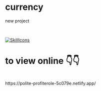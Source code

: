 # currency
new project

<br/>


[![SkillIcons](https://skillicons.dev/icons?i=html,bootstrap,js)](https://skillicons.dev)<br/>



<h1>to view online 👇👇</h1>
<br/>
https://polite-profiterole-5c079e.netlify.app/
